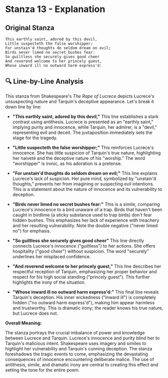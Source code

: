 # Stanza 13 - Explanation

## Original Stanza
```
This earthly saint, adored by this devil,
Little suspecteth the false worshipper;
For unstain'd thoughts do seldom dream on evil;
Birds never limed no secret bushes fear:
So guiltless she securely gives good cheer
And reverend welcome to her princely guest,
Whose inward ill no outward harm express'd:
```

## 🔍 Line-by-Line Analysis
This stanza from Shakespeare's *The Rape of Lucrece* depicts Lucrece's unsuspecting nature and Tarquin's deceptive appearance. Let's break it down line by line:

* **"This earthly saint, adored by this devil,"**  This line establishes a stark contrast using antithesis. Lucrece is presented as an "earthly saint," implying purity and innocence, while Tarquin, her admirer, is a "devil," representing evil and deceit.  The juxtaposition immediately sets the stage for the tragedy.

* **"Little suspecteth the false worshipper;"**  This reinforces Lucrece's innocence.  She has little suspicion of Tarquin's true nature, highlighting her naiveté and the deceptive nature of his "worship."  The word "worshipper" is ironic, as his adoration is a pretense.

* **"For unstain'd thoughts do seldom dream on evil;"** This line explains Lucrece's lack of suspicion.  Her pure mind, symbolized by "unstain'd thoughts," prevents her from imagining or suspecting evil intentions. This is a statement about the nature of innocence and its vulnerability to deception.

* **"Birds never limed no secret bushes fear:"** This is a simile, comparing Lucrece's innocence to a bird unaware of a trap.  Birds that haven't been caught in birdlime (a sticky substance used to trap birds) don't fear hidden bushes. This emphasizes her lack of experience with treachery and her resulting vulnerability.  Note the double negative ("never limed no") for emphasis.

* **"So guiltless she securely gives good cheer"** This line directly connects Lucrece's innocence ("guiltless") to her actions.  She offers hospitality ("good cheer") without suspicion. The word "securely" underlines her misplaced confidence.

* **"And reverend welcome to her princely guest,"**  This line describes her respectful reception of Tarquin, emphasizing her proper behavior and respect for his high social standing ("princely guest").  This further highlights the irony of the situation.

* **"Whose inward ill no outward harm express'd:"** This final line reveals Tarquin's deception.  His inner wickedness ("inward ill") is completely hidden ("no outward harm express'd"), making him appear harmless and trustworthy. This is dramatic irony; the reader knows his true nature, but Lucrece does not.

**Overall Meaning:**

The stanza portrays the crucial imbalance of power and knowledge between Lucrece and Tarquin.  Lucrece's innocence and purity blind her to Tarquin's malicious intent.  Shakespeare uses imagery and similes to highlight her vulnerability and Tarquin's cunning deception.  The stanza foreshadows the tragic events to come, emphasizing the devastating consequences of innocence encountering deliberate malice. The use of antithesis, simile, and dramatic irony are central to creating this effect and setting the tone for the entire poem.
